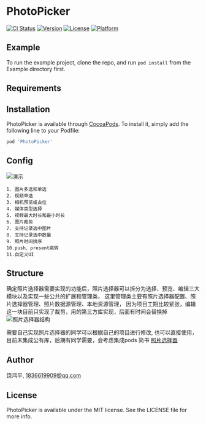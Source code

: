 # PhotoPicker

[![CI Status](https://img.shields.io/travis/饶鸿平/PhotoPicker.svg?style=flat)](https://travis-ci.org/饶鸿平/PhotoPicker)
[![Version](https://img.shields.io/cocoapods/v/PhotoPicker.svg?style=flat)](https://cocoapods.org/pods/PhotoPicker)
[![License](https://img.shields.io/cocoapods/l/PhotoPicker.svg?style=flat)](https://cocoapods.org/pods/PhotoPicker)
[![Platform](https://img.shields.io/cocoapods/p/PhotoPicker.svg?style=flat)](https://cocoapods.org/pods/PhotoPicker)

## Example

To run the example project, clone the repo, and run `pod install` from the Example directory first.

## Requirements

## Installation

PhotoPicker is available through [CocoaPods](https://cocoapods.org). To install
it, simply add the following line to your Podfile:

```ruby
pod 'PhotoPicker'
```
## Config
![演示](https://github.com/PersonalRhp/HPPhotoPicker/blob/main/Example/PhotoPicker/ezgif.com-optimize.gif)
```
1. 图片多选和单选
2. 视频单选
3. 相机预览或占位
4. 媒体类型选择
5. 视频最大时长和最小时长
6. 图片裁剪
7. 支持记录选中图片
8. 支持记录选中数量
9. 照片时间排序
10.push、present跳转
11.自定义UI
```

## Structure
确定照片选择器需要实现的功能后，照片选择器可以拆分为选择、预览、编辑三大模块以及实现一些公共的扩展和管理类， 这里管理类主要有照片选择器配置、照片选择器管理、照片数据源管理、本地资源管理， 因为项目工期比较紧张，编辑这一块目前只实现了裁剪，用的第三方库实现，后面有时间会替换掉
![照片选择器结构](https://upload-images.jianshu.io/upload_images/5126938-ca02261d503641e2.png?imageMogr2/auto-orient/strip%7CimageView2/2/w/1240)

需要自己实现照片选择器的同学可以根据自己的项目进行修改,
也可以直接使用，目前未集成公有库，后期有同学需要，会考虑集成pods
简书 [照片选择器](https://www.jianshu.com/p/e424b11f3495)

## Author

饶鸿平, 1836619909@qq.com

## License

PhotoPicker is available under the MIT license. See the LICENSE file for more info.
